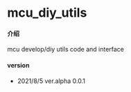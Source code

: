 # mcu_diy_utils

#### 介绍
mcu develop/diy utils code and interface


#### version
- 2021/8/5 ver.alpha 0.0.1